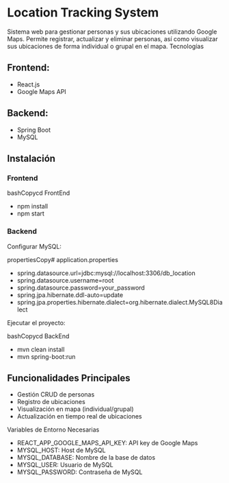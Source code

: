 # Location Tracking System

Sistema web para gestionar personas y sus ubicaciones utilizando Google Maps. Permite registrar, actualizar y eliminar personas, así como visualizar sus ubicaciones de forma individual o grupal en el mapa.
Tecnologías

## Frontend:

* React.js
* Google Maps API

## Backend:

* Spring Boot
* MySQL

## Instalación
### Frontend
bashCopycd FrontEnd
* npm install
* npm start
### Backend

Configurar MySQL:

propertiesCopy# application.properties
* spring.datasource.url=jdbc:mysql://localhost:3306/db_location
* spring.datasource.username=root
* spring.datasource.password=your_password
* spring.jpa.hibernate.ddl-auto=update
* spring.jpa.properties.hibernate.dialect=org.hibernate.dialect.MySQL8Dialect

Ejecutar el proyecto:

bashCopycd BackEnd
* mvn clean install
* mvn spring-boot:run
## Funcionalidades Principales

* Gestión CRUD de personas
* Registro de ubicaciones
* Visualización en mapa (individual/grupal)
* Actualización en tiempo real de ubicaciones

Variables de Entorno Necesarias

* REACT_APP_GOOGLE_MAPS_API_KEY: API key de Google Maps
* MYSQL_HOST: Host de MySQL
* MYSQL_DATABASE: Nombre de la base de datos
* MYSQL_USER: Usuario de MySQL
* MYSQL_PASSWORD: Contraseña de MySQL
